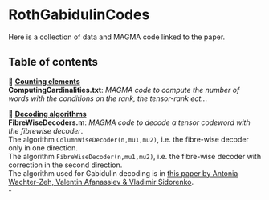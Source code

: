 # RothGabidulinCodes

Here is a collection of data and MAGMA code linked to the paper. 

## Table of contents
:open_file_folder: <ins>__Counting elements__</ins>\
**ComputingCardinalities.txt**: *MAGMA code to compute the number of words with the conditions on the rank, the tensor-rank ect..*.


:open_file_folder: <ins>__Decoding algorithms__</ins>\
**FibreWiseDecoders.m**: *MAGMA code to decode a tensor codeword with the fibrewise decoder*.\
The algorithm ```ColumnWiseDecoder(n,mu1,mu2)```, i.e. the fibre-wise decoder only in one direction.\
The algorithm ```FibreWiseDecoder(n,mu1,mu2)```, i.e. the fibre-wise decoder with correction in the second direction.\
The algorithm used for Gabidulin decoding is in [this paper by Antonia Wachter-Zeh, Valentin Afanassiev & Vladimir Sidorenko](https://link.springer.com/content/pdf/10.1007/s10623-012-9659-5.pdf?pdf=inline%20link).\
     - 
